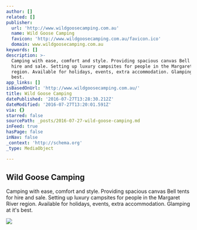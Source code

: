 ```yaml
---
author: []
related: []
publisher:
  url: 'http://www.wildgoosecamping.com.au'
  name: Wild Goose Camping
  favicon: 'http://www.wildgoosecamping.com.au/favicon.ico'
  domain: www.wildgoosecamping.com.au
keywords: []
description: >-
  Camping with ease, comfort and style. Providing spacious canvas Bell tents for
  hire and sale. Setting up luxury campsites for people in the Margaret River
  region. Available for holidays, events, extra accommodation. Glamping at it's
  best.
app_links: []
isBasedOnUrl: 'http://www.wildgoosecamping.com.au/'
title: Wild Goose Camping
datePublished: '2016-07-27T13:28:30.212Z'
dateModified: '2016-07-27T13:20:01.591Z'
via: {}
starred: false
sourcePath: _posts/2016-07-27-wild-goose-camping.md
inFeed: true
hasPage: false
inNav: false
_context: 'http://schema.org'
_type: MediaObject

---
```

<article style=""><h1>Wild Goose Camping</h1><p>Camping with ease, comfort and style. Providing spacious canvas Bell tents for hire and sale. Setting up luxury campsites for people in the Margaret River region. Available for holidays, events, extra accommodation. Glamping at it's best.</p><img src="http://www.wildgoosecamping.com.au/uploads/7/1/8/1/71812491/1197631_orig.jpg" /></article>